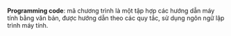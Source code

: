 **Programming code**: mã chương trình là một tập hợp các hướng dẫn máy tính bằng văn bản, được hướng dẫn theo các quy tắc, sử dụng ngôn ngữ lập trình máy tính.

